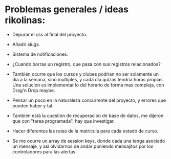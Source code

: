 # Problemas generales / ideas rikolinas:

- Depurar el css al final del proyecto.

- Añadir slugs.

- Sistema de notificaciones.

- ¿Cuando borras un registro, que pasa con sus registros relacionados?

- También ocurre que los cursos y clubes podrían no ser solamente un día a la semana, sino multiples, y cada día quizas tendría horas propias. Una solucion es implementar lo del horario de forma mas compleja, con Drag'n Drop maybe.

- Pensar un poco en la naturaleza concurrente del proyecto, y errores que pueden haber y tal.

- También está la cuestión de recuperación de base de datos, me dijeron que con "tarea programada", hay que investigar.

- Hacer diferentes las rutas de la matrícula para cada estado de curso.

- Se me ocurre un array de session keys, donde cada una tenga asociado un mensaje, y así olvidarnos de andar poniendo mensajitos por los controladores para las alertas.
